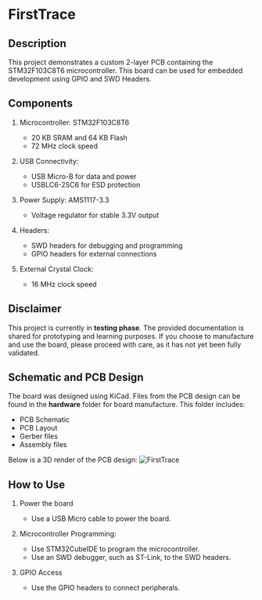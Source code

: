 # FirstTrace

## Description

This project demonstrates a custom 2-layer PCB containing the STM32F103C8T6 microcontroller. This board can be used for embedded development using GPIO and SWD Headers.

## Components

1. Microcontroller: STM32F103C8T6
   - 20 KB SRAM and 64 KB Flash
   - 72 MHz clock speed 
   
2. USB Connectivity:
   - USB Micro-B for data and power 
   - USBLC6-2SC6 for ESD protection

3. Power Supply: AMS1117-3.3 
   - Voltage regulator for stable 3.3V output
  
4. Headers:
   - SWD headers for debugging and programming
   - GPIO headers for external connections
 
5. External Crystal Clock:
   - 16 MHz clock speed

## Disclaimer

This project is currently in **testing phase**. The provided documentation is shared for prototyping and learning purposes. If you choose to manufacture and use the board, please proceed with care, as it has not yet been fully validated.

## Schematic and PCB Design

The board was designed using KiCad. Files from the PCB design can be found in the **hardware** folder for board manufacture. This folder includes:

- PCB Schematic 
- PCB Layout
- Gerber files
- Assembly files

Below is a 3D render of the PCB design:
![FirstTrace](https://github.com/user-attachments/assets/1fbc58a0-9ead-4839-933a-b3041b3b3190)


## How to Use

1. Power the board
   - Use a USB Micro cable to power the board.
   
2. Microcontroller Programming:
   - Use STM32CubeIDE to program the microcontroller.
   - Use an SWD debugger, such as ST-Link, to the SWD headers.

3. GPIO Access
   - Use the GPIO headers to connect peripherals.
  
